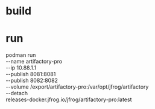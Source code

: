 # build

# run
podman run \
--name artifactory-pro \
--ip 10.88.1.1 \
--publish 8081:8081 \
--publish 8082:8082 \
--volume /export/artifactory-pro:/var/opt/jfrog/artifactory \
--detach \
releases-docker.jfrog.io/jfrog/artifactory-pro:latest
